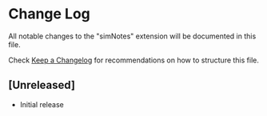 # Change Log

All notable changes to the "simNotes" extension will be documented in this file.

Check [Keep a Changelog](http://keepachangelog.com/) for recommendations on how to structure this file.

## [Unreleased]

- Initial release